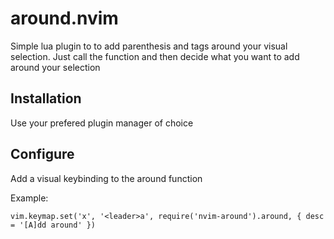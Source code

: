 # around.nvim
Simple lua plugin to to add parenthesis and tags around your visual selection. Just call the function and then decide what you want to add around your selection

## Installation
Use your prefered plugin manager of choice

## Configure
Add a visual keybinding to the around function  

Example:

    vim.keymap.set('x', '<leader>a', require('nvim-around').around, { desc = '[A]dd around' })


